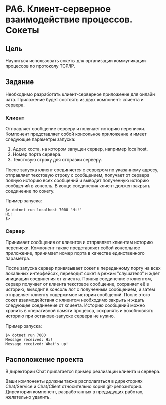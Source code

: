 # PA6. Клиент-серверное взаимодействие процессов. Сокеты

## Цель
Научиться использовать сокеты для организации коммуникации процессов по протоколу TCP/IP.

## Задание
Необходимо разработать клиент-серверное приложение для онлайн чата.
Приложение будет состоять из двух компонент: клиента и сервера.

### Клиент
Отправляет сообщение серверу и получает историю переписки.
Компонент представляет собой консольное приложение и имеет следующие параметры запуска:

1. Адрес хоста, на котором запущен сервер, например localhost.
2. Номер порта сервера.
3. Текстовую строку для отправки серверу.

После запуска клиент соединяется с сервером по указанному адресу, отправляет текстовую строку с сообщением, получает от сервера полную историю всех сообщений и выводит полученную историю сообщений в консоль. В конце соединения клиент должен закрыть соединение по сокету.

Пример запуска:
```
$> dotnet run localhost 7000 "Hi!"
Hi!
$>
```

### Сервер

Принимает сообщения от клиентов и отправляет клиентам историю переписки.
Компонент также представляет собой консольное приложение, принимает номер порта в качестве единственного параметра.

После запуска сервер привязывает сокет к переданному порту на всех локальных интерфейсах, переводит сокет в режим "слушателя" и ждёт инициации соединения от клиента.
Приняв соединение с клиентом, сервер получает от клиента текстовое сообщение, сохраняет её в историю, выводит в консоль лог с полученным сообщением, и затем отправляет клиенту содержимое истории сообщений. После этого сокет взаимодействия с клиентом необходимо закрыть и ждать следующее соединение от клиента.
Историю сообщений можно хранить в оперативной памяти процесса, сохранять и возобновлять историю при останове-запуске сервера не нужно.

Пример запуска:
```
$> dotnet run 7000
Message received: Hi!
Message received: What's up!
```


## Расположение проекта
В директории Chat прилагается пример реализации клиента и сервера.

Ваши компоненты должны также располагаться в директориях Chat/Service и Chat/Client относительно корня git-репозитория. Директории компонент, разработанных в предыдущих работах, желательно удалить.
